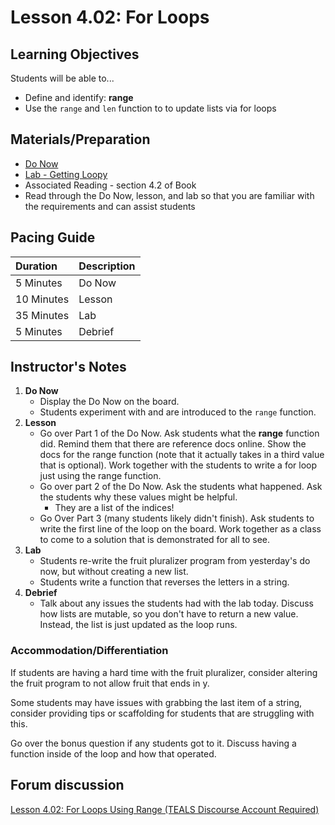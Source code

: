 # Lesson 4.02: For Loops

## Learning Objectives

Students will be able to...

* Define and identify: **range**
* Use the `range` and `len` function to to update lists via for loops

## Materials/Preparation

* [Do Now](do_now.md)
* [Lab - Getting Loopy](lab.md)
* Associated Reading - section 4.2 of Book
* Read through the Do Now, lesson, and lab so that you are familiar with the requirements and can assist students

## Pacing Guide

| **Duration** | **Description** |
| :--- | :--- |
| 5 Minutes | Do Now |
| 10 Minutes | Lesson |
| 35 Minutes | Lab |
| 5 Minutes | Debrief |

## Instructor's Notes

1. **Do Now**
   * Display the Do Now on the board.
   * Students experiment with and are introduced to the `range` function. 
2. **Lesson**
   * Go over Part 1 of the Do Now. Ask students what the **range** function did. Remind them that there are reference docs online. Show the docs for the range function \(note that it actually takes in a third value that is optional\). Work together with the students to write a for loop just using the range function. 
   * Go over part 2 of the Do Now. Ask the students what happened. Ask the students why these values might be helpful. 
     * They are a list of the indices!
   * Go Over Part 3 \(many students likely didn't finish\). Ask students to write the first line of the loop on the board. Work together as a class to come to a solution that is demonstrated for all to see. 
3. **Lab**
   * Students re-write the fruit pluralizer program from yesterday's do now, but without creating a new list.
   * Students write a function that reverses the letters in a string.
4. **Debrief**
   * Talk about any issues the students had with the lab today. Discuss how lists are mutable, so you don't have to return a new value. Instead, the list is just updated as the loop runs. 

### Accommodation/Differentiation

If students are having a hard time with the fruit pluralizer, consider altering the fruit program to not allow fruit that ends in y.

Some students may have issues with grabbing the last item of a string, consider providing tips or scaffolding for students that are struggling with this.

Go over the bonus question if any students got to it. Discuss having a function inside of the loop and how that operated.

## Forum discussion

[Lesson 4.02: For Loops Using Range \(TEALS Discourse Account Required\)](https://forums.tealsk12.org/c/unit-4-looping/lesson-4-02-for-loops-nested-loops)


